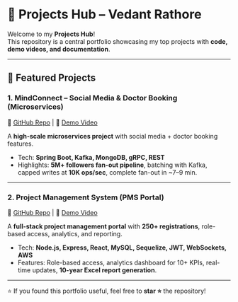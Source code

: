 # 🚀 Projects Hub – Vedant Rathore

Welcome to my **Projects Hub**!  
This repository is a central portfolio showcasing my top projects with **code, demo videos, and documentation**.  

---

## 📌 Featured Projects

### 1. MindConnect – Social Media & Doctor Booking (Microservices)  
🔗 [GitHub Repo](https://github.com/VedantRathor/MindConnect) | 🎥 [Demo Video](https://drive.google.com/file/d/1xogI3gPpCRNAGcOtpSVkoehmxZnknxTD/view?usp=sharing)  

A **high-scale microservices project** with social media + doctor booking features.  
- Tech: **Spring Boot, Kafka, MongoDB, gRPC, REST**  
- Highlights: **5M+ followers fan-out pipeline**, batching with Kafka, capped writes at **10K ops/sec**, complete fan-out in ~7–9 min.  

---

### 2. Project Management System (PMS Portal)  
🔗 [GitHub Repo](https://github.com/VedantRathor/PMS-Portal) | 🎥 [Demo Video](https://drive.google.com/drive/folders/1F0Qn5wVxQKkaZbR2KWyGj4iP4BSZo0PQ?usp=sharing)  

A **full-stack project management portal** with **250+ registrations**, role-based access, analytics, and reporting.  
- Tech: **Node.js, Express, React, MySQL, Sequelize, JWT, WebSockets, AWS**  
- Features: Role-based access, analytics dashboard for 10+ KPIs, real-time updates, **10-year Excel report generation**.  

---

⭐ If you found this portfolio useful, feel free to **star ⭐** the repository!  
